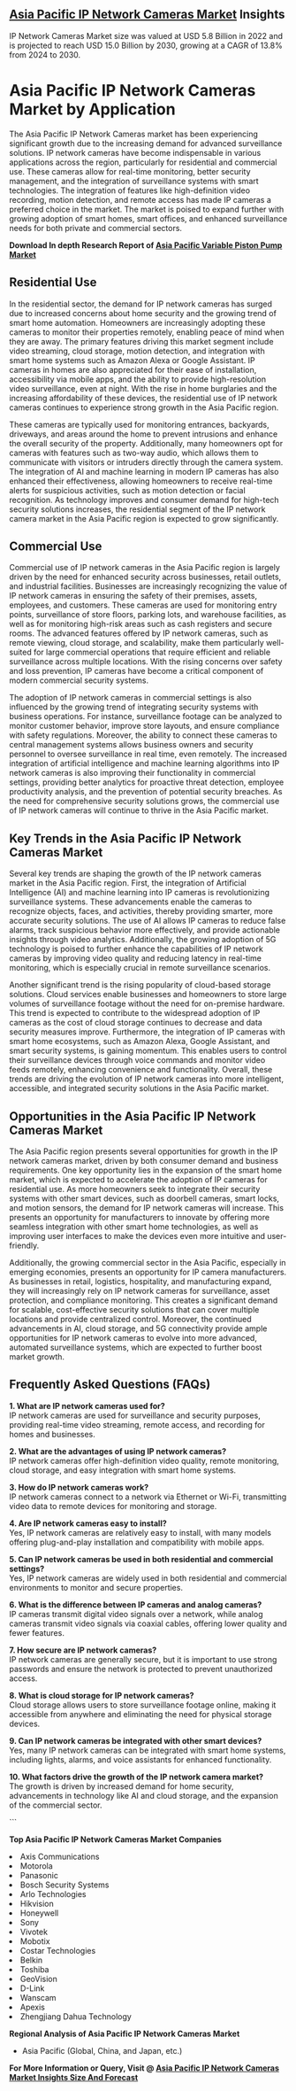 <h2><a href="https://www.verifiedmarketreports.com/download-sample/?rid=467560&amp;utm_source=Github-Feb&amp;utm_medium=219" target="_blank">Asia Pacific IP Network Cameras Market</a> Insights</h2><p>IP Network Cameras Market size was valued at USD 5.8 Billion in 2022 and is projected to reach USD 15.0 Billion by 2030, growing at a CAGR of 13.8% from 2024 to 2030.</p><p><h1>Asia Pacific IP Network Cameras Market by Application</h1> <p>The Asia Pacific IP Network Cameras market has been experiencing significant growth due to the increasing demand for advanced surveillance solutions. IP network cameras have become indispensable in various applications across the region, particularly for residential and commercial use. These cameras allow for real-time monitoring, better security management, and the integration of surveillance systems with smart technologies. The integration of features like high-definition video recording, motion detection, and remote access has made IP cameras a preferred choice in the market. The market is poised to expand further with growing adoption of smart homes, smart offices, and enhanced surveillance needs for both private and commercial sectors. </p> <p><p><strong>Download In depth Research Report of <a href="https://www.verifiedmarketreports.com/download-sample/?rid=236118&amp;utm_source=Pulse-Dec&amp;utm_medium=219" target="_blank">Asia Pacific Variable Piston Pump Market</a></strong></p></p> <h2>Residential Use</h2> <p>In the residential sector, the demand for IP network cameras has surged due to increased concerns about home security and the growing trend of smart home automation. Homeowners are increasingly adopting these cameras to monitor their properties remotely, enabling peace of mind when they are away. The primary features driving this market segment include video streaming, cloud storage, motion detection, and integration with smart home systems such as Amazon Alexa or Google Assistant. IP cameras in homes are also appreciated for their ease of installation, accessibility via mobile apps, and the ability to provide high-resolution video surveillance, even at night. With the rise in home burglaries and the increasing affordability of these devices, the residential use of IP network cameras continues to experience strong growth in the Asia Pacific region.</p> <p>These cameras are typically used for monitoring entrances, backyards, driveways, and areas around the home to prevent intrusions and enhance the overall security of the property. Additionally, many homeowners opt for cameras with features such as two-way audio, which allows them to communicate with visitors or intruders directly through the camera system. The integration of AI and machine learning in modern IP cameras has also enhanced their effectiveness, allowing homeowners to receive real-time alerts for suspicious activities, such as motion detection or facial recognition. As technology improves and consumer demand for high-tech security solutions increases, the residential segment of the IP network camera market in the Asia Pacific region is expected to grow significantly.</p> <h2>Commercial Use</h2> <p>Commercial use of IP network cameras in the Asia Pacific region is largely driven by the need for enhanced security across businesses, retail outlets, and industrial facilities. Businesses are increasingly recognizing the value of IP network cameras in ensuring the safety of their premises, assets, employees, and customers. These cameras are used for monitoring entry points, surveillance of store floors, parking lots, and warehouse facilities, as well as for monitoring high-risk areas such as cash registers and secure rooms. The advanced features offered by IP network cameras, such as remote viewing, cloud storage, and scalability, make them particularly well-suited for large commercial operations that require efficient and reliable surveillance across multiple locations. With the rising concerns over safety and loss prevention, IP cameras have become a critical component of modern commercial security systems.</p> <p>The adoption of IP network cameras in commercial settings is also influenced by the growing trend of integrating security systems with business operations. For instance, surveillance footage can be analyzed to monitor customer behavior, improve store layouts, and ensure compliance with safety regulations. Moreover, the ability to connect these cameras to central management systems allows business owners and security personnel to oversee surveillance in real time, even remotely. The increased integration of artificial intelligence and machine learning algorithms into IP network cameras is also improving their functionality in commercial settings, providing better analytics for proactive threat detection, employee productivity analysis, and the prevention of potential security breaches. As the need for comprehensive security solutions grows, the commercial use of IP network cameras will continue to thrive in the Asia Pacific market.</p> <h2>Key Trends in the Asia Pacific IP Network Cameras Market</h2> <p>Several key trends are shaping the growth of the IP network cameras market in the Asia Pacific region. First, the integration of Artificial Intelligence (AI) and machine learning into IP cameras is revolutionizing surveillance systems. These advancements enable the cameras to recognize objects, faces, and activities, thereby providing smarter, more accurate security solutions. The use of AI allows IP cameras to reduce false alarms, track suspicious behavior more effectively, and provide actionable insights through video analytics. Additionally, the growing adoption of 5G technology is poised to further enhance the capabilities of IP network cameras by improving video quality and reducing latency in real-time monitoring, which is especially crucial in remote surveillance scenarios.</p> <p>Another significant trend is the rising popularity of cloud-based storage solutions. Cloud services enable businesses and homeowners to store large volumes of surveillance footage without the need for on-premise hardware. This trend is expected to contribute to the widespread adoption of IP cameras as the cost of cloud storage continues to decrease and data security measures improve. Furthermore, the integration of IP cameras with smart home ecosystems, such as Amazon Alexa, Google Assistant, and smart security systems, is gaining momentum. This enables users to control their surveillance devices through voice commands and monitor video feeds remotely, enhancing convenience and functionality. Overall, these trends are driving the evolution of IP network cameras into more intelligent, accessible, and integrated security solutions in the Asia Pacific market.</p> <h2>Opportunities in the Asia Pacific IP Network Cameras Market</h2> <p>The Asia Pacific region presents several opportunities for growth in the IP network cameras market, driven by both consumer demand and business requirements. One key opportunity lies in the expansion of the smart home market, which is expected to accelerate the adoption of IP cameras for residential use. As more homeowners seek to integrate their security systems with other smart devices, such as doorbell cameras, smart locks, and motion sensors, the demand for IP network cameras will increase. This presents an opportunity for manufacturers to innovate by offering more seamless integration with other smart home technologies, as well as improving user interfaces to make the devices even more intuitive and user-friendly.</p> <p>Additionally, the growing commercial sector in the Asia Pacific, especially in emerging economies, presents an opportunity for IP camera manufacturers. As businesses in retail, logistics, hospitality, and manufacturing expand, they will increasingly rely on IP network cameras for surveillance, asset protection, and compliance monitoring. This creates a significant demand for scalable, cost-effective security solutions that can cover multiple locations and provide centralized control. Moreover, the continued advancements in AI, cloud storage, and 5G connectivity provide ample opportunities for IP network cameras to evolve into more advanced, automated surveillance systems, which are expected to further boost market growth.</p> <h2>Frequently Asked Questions (FAQs)</h2> <p><b>1. What are IP network cameras used for?</b><br> IP network cameras are used for surveillance and security purposes, providing real-time video streaming, remote access, and recording for homes and businesses.</p> <p><b>2. What are the advantages of using IP network cameras?</b><br> IP network cameras offer high-definition video quality, remote monitoring, cloud storage, and easy integration with smart home systems.</p> <p><b>3. How do IP network cameras work?</b><br> IP network cameras connect to a network via Ethernet or Wi-Fi, transmitting video data to remote devices for monitoring and storage.</p> <p><b>4. Are IP network cameras easy to install?</b><br> Yes, IP network cameras are relatively easy to install, with many models offering plug-and-play installation and compatibility with mobile apps.</p> <p><b>5. Can IP network cameras be used in both residential and commercial settings?</b><br> Yes, IP network cameras are widely used in both residential and commercial environments to monitor and secure properties.</p> <p><b>6. What is the difference between IP cameras and analog cameras?</b><br> IP cameras transmit digital video signals over a network, while analog cameras transmit video signals via coaxial cables, offering lower quality and fewer features.</p> <p><b>7. How secure are IP network cameras?</b><br> IP network cameras are generally secure, but it is important to use strong passwords and ensure the network is protected to prevent unauthorized access.</p> <p><b>8. What is cloud storage for IP network cameras?</b><br> Cloud storage allows users to store surveillance footage online, making it accessible from anywhere and eliminating the need for physical storage devices.</p> <p><b>9. Can IP network cameras be integrated with other smart devices?</b><br> Yes, many IP network cameras can be integrated with smart home systems, including lights, alarms, and voice assistants for enhanced functionality.</p> <p><b>10. What factors drive the growth of the IP network camera market?</b><br> The growth is driven by increased demand for home security, advancements in technology like AI and cloud storage, and the expansion of the commercial sector.</p> ```</p><p><strong>Top Asia Pacific IP Network Cameras Market Companies</strong></p><div data-test-id=""><p><li>Axis Communications</li><li> Motorola</li><li> Panasonic</li><li> Bosch Security Systems</li><li> Arlo Technologies</li><li> Hikvision</li><li> Honeywell</li><li> Sony</li><li> Vivotek</li><li> Mobotix</li><li> Costar Technologies</li><li> Belkin</li><li> Toshiba</li><li> GeoVision</li><li> D-Link</li><li> Wanscam</li><li> Apexis</li><li> Zhengjiang Dahua Technology</li></p><div><strong>Regional Analysis of&nbsp;Asia Pacific IP Network Cameras Market</strong></div><ul><li dir="ltr"><p dir="ltr">Asia Pacific (Global, China, and Japan, etc.)</p></li></ul><p><strong>For More Information or Query, Visit @&nbsp;</strong><strong><a href="https://www.verifiedmarketreports.com/product/ip-network-cameras-market/?utm_source=Github-Feb&amp;utm_medium=219" target="_blank">Asia Pacific IP Network Cameras Market Insights Size And Forecast</a></strong></p></div><h2>&nbsp;</h2><div data-test-id="">&nbsp;</div>
